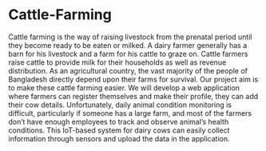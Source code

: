 # Cattle-Farming

Cattle farming is the way of raising livestock from the prenatal period until they become ready to be eaten or milked. A dairy farmer generally has a barn for his livestock and a farm for his cattle to graze on. Cattle farmers raise cattle to provide milk for their households as well as revenue distribution. As an agricultural country, the vast majority of the people of Bangladesh directly depend upon their farms for survival. Our project aim is to make these cattle farming easier. We will develop a web application where farmers can register themselves and make their profile, they can add their cow details. Unfortunately, daily animal condition monitoring is difficult, particularly if someone has a large farm, and most of the farmers don’t have enough employees to track and observe animal’s health conditions. This IoT-based system for dairy cows can easily collect information through sensors and upload the data in the application.
